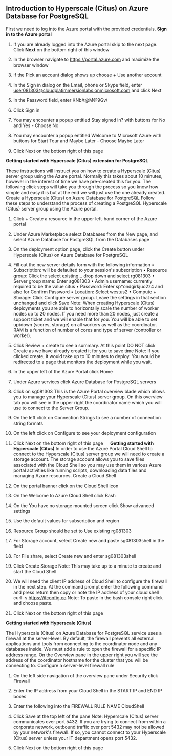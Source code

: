 Introduction to Hyperscale (Citus) on Azure Database for PostgreSQL
-------------------------------------------------------------------

First we need to log into the Azure portal with the provided credentials.
**Sign in to the Azure portal**
 
1.	If you are already logged into the Azure portal skip to the next page. Click **Next** on the bottom right of this window 
 
2.	In the browser navigate to 
https://portal.azure.com
and maximize the browser window
 
3.	If the Pick an account dialog shows up choose + Use another account 
 
4.	In the Sign in dialog on the Email, phone or Skype field, enter 
user081303@cloudplatimmersionlabs.onmicrosoft.com
and click Next
 
5.	In the Password field, enter 
KNb/t@M@9Gv/
 
6.	Click Sign in 
 
7.	You may encounter a popup entitled Stay signed in? with buttons for No and Yes - Choose No 
 
8.	You may encounter a popup entitled Welcome to Microsoft Azure with buttons for Start Tour and Maybe Later - Choose Maybe Later 
 
9.	Click Next on the bottom right of this page 


**Getting started with Hyperscale (Citus) extension for PostgreSQL**

These instructions will instruct you on how to create a Hyperscale (Citus) server group using the Azure portal. Normally this takes about 10 minutes, however in the interest of time we have pre-created this for you. The following click steps will take you through the process so you know how simple and easy it is but at the end we will just use the one already created.
Create a Hyperscale (Citus) on Azure Database for PostgreSQL
Follow these steps to understand the process of creating a PostgreSQL Hyperscale (Citus) server group using the Azure portal.
 
1.	Click + Create a resource in the upper left-hand corner of the Azure portal 
 
2.	Under Azure Marketplace select Databases from the New page, and select Azure Database for PostgreSQL from the Databases page 
 
3.	On the deployment option page, click the Create button under Hyperscale (Citus) on Azure Database for PostgreSQL 
 
4.	Fill out the new server details form with the following information 
•	Subscription: will be defaulted to your session's subscription
•	Resource group: Click the select existing... drop down and select rg081303
•	Server group name: Enter 
sg081303
•	Admin username: currently required to be the value citus
•	Password: Enter 
sp*ondgirkjuo2z4
and also for Confirm Password
•	Location: Select 
westus2
•	Compute + Storage: Click Configure server group. Leave the settings in that section unchanged and click Save
Note: When creating Hyperscale (Citus) deployments you are able to horizontally scale the number of worker nodes up to 20 nodes. If you need more than 20 nodes, just create a support ticket and we will enable that for you. You will be able to set up/down (vcores, storage) on all workers as well as the coordinator. RAM is a function of number of cores and type of server (controller or worker).
 
5.	Click Review + create to see a summary. At this point DO NOT click Create as we have already created it for you to save time 
Note: If you clicked create, it would take up to 10 minutes to deploy. You would be redirected to a page that monitors the deployment while you wait.
 
6.	In the upper left of the Azure Portal click Home 
 
7.	Under Azure services click Azure Database for PostgreSQL servers 
 
8.	Click on sg081303 
This is the Azure Portal overview blade which allows you to manage your Hyperscale (Citus) server group. On this overview tab you will see in the upper right the coordinator name which you will use to connect to the Server Group.
 
9.	On the left click on Connection Strings to see a number of connection string formats 
 
10.	On the left click on Configure to see your deployment configuration 
 
11.	Click Next on the bottom right of this page 
 
**Getting started with Hyperscale (Citus)**
In order to use the Azure Portal Cloud Shell to connect to the Hyperscale (Citus) server group we will need to create a storage account. The storage account allows you to save files associated with the Cloud Shell so you may use them in various Azure portal activities like running scripts, downloading data files and managing Azure resources.
Create a Cloud Shell
 
1.	On the portal banner click on the Cloud Shell icon 
 
2.	On the Welcome to Azure Cloud Shell click Bash 
 
3.	On the You have no storage mounted screen click Show advanced settings 
 
4.	Use the default values for subscription and region 
 
5.	Resource Group should be set to Use existing rg081303 
 
6.	For Storage account, select Create new and paste 
sg081303shell
in the field
 
7.	For File share, select Create new and enter 
sg081303shell
 
8.	Click Create Storage 
Note: This may take up to a minute to create and start the Cloud Shell
 
9.	We will need the client IP address of Cloud Shell to configure the firewall in the next step. At the command prompt enter the following command and press return then copy or note the IP address of your cloud shell 
curl -s https://ifconfig.co
Note: To paste in the bash console right click and choose paste.
 
10.	Click Next on the bottom right of this page 

**Getting started with Hyperscale (Citus)**

The Hyperscale (Citus) on Azure Database for PostgreSQL service uses a firewall at the server-level. By default, the firewall prevents all external applications and tools from connecting to the coordinator node and any databases inside. We must add a rule to open the firewall for a specific IP address range.
On the Overview pane in the upper right you will see the address of the coordinator hostname for the cluster that you will be connecting to.
Configure a server-level firewall rule
 
1.	On the left side navigation of the overview pane under Security click Firewall 
 
2.	Enter the IP address from your Cloud Shell in the START IP and END IP boxes 
 
3.	Enter the following into the FIREWALL RULE NAME 
CloudShell
 
4.	Click Save at the top left of the pane 
Note: Hyperscale (Citus) server communicates over port 5432. If you are trying to connect from within a corporate network, outbound traffic over port 5432 may not be allowed by your network's firewall. If so, you cannot connect to your Hyperscale (Citus) server unless your IT department opens port 5432.
 
5.	Click Next on the bottom right of this page 




 

